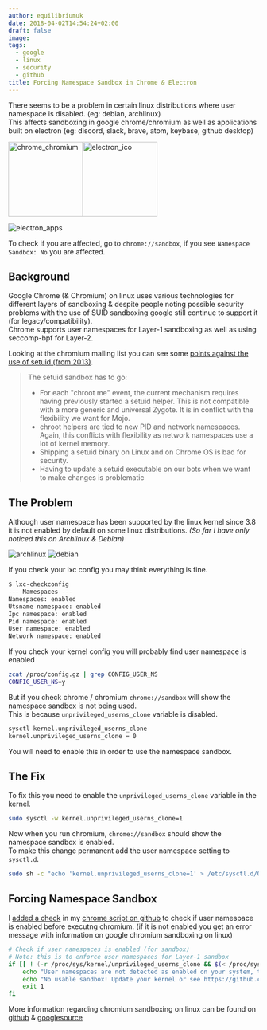 ```yaml
---
author: equilibriumuk
date: 2018-04-02T14:54:24+02:00
draft: false
image:
tags:
  - google
  - linux
  - security
  - github
title: Forcing Namespace Sandbox in Chrome & Electron
---
```


There seems to be a problem in certain linux distributions where user namespace is disabled. (eg: debian, archlinux)<br/>
This affects sandboxing in google chrome/chromium as well as applications built on electron (eg: discord, slack, brave, atom, keybase, github desktop)

<p class="text-center"><img class="inline" width="150px" src="/media/images/2015/06/chrome_chromium.png" alt="chrome_chromium"><img class="inline" width="150px" src="/media/images/2018/04/electron_ico.png" alt="electron_ico"></p><p class="text-center">
<img src="/media/images/2018/04/electron_apps.png" alt="electron_apps"></p>

To check if you are affected, go to `chrome://sandbox`, if you see `Namespace Sandbox: No` you are affected.

## Background

Google Chrome (& Chromium) on linux uses various technologies for different layers of sandboxing & despite people noting possible security problems with the use of SUID sandboxing google still continue to support it (for legacy/compatibility).<br/>
Chrome supports user namespaces for Layer-1 sandboxing as well as using seccomp-bpf for Layer-2.

Looking at the chromium mailing list you can see some <a href="https://bugs.chromium.org/p/chromium/issues/detail?id=312380" target="_blank">points against the use of setuid (from 2013)</a>.

<blockquote>The setuid sandbox has to go:

- For each "chroot me" event, the current mechanism requires having previously started a setuid helper.
  This is not compatible with a more generic and universal Zygote.
  It is in conflict with the flexibility we want for Mojo.
- chroot helpers are tied to new PID and network namespaces.
  Again, this conflicts with flexibility as network namespaces use a lot of kernel memory.
- Shipping a setuid binary on Linux and on Chrome OS is bad for security.
- Having to update a setuid executable on our bots when we want to make changes is problematic</blockquote>

## The Problem

Although user namespace has been supported by the linux kernel since 3.8 it is not enabled by default on some linux distributions. <em>(So far I have only noticed this on Archlinux &amp; Debian)</em>

<p class="text-center"><img class="inline" src="/media/images/2014/Feb/arch_128.png" alt="archlinux">
<img class="inline" src="/media/images/2014/Feb/debian_128.png" alt="debian"></p>

If you check your lxc config you may think everything is fine.

```bash
$ lxc-checkconfig
--- Namespaces ---
Namespaces: enabled
Utsname namespace: enabled
Ipc namespace: enabled
Pid namespace: enabled
User namespace: enabled
Network namespace: enabled
```

If you check your kernel config you will probably find user namespace is enabled

```bash
zcat /proc/config.gz | grep CONFIG_USER_NS
CONFIG_USER_NS=y
```

But if you check chrome / chromium `chrome://sandbox` will show the namespace sandbox is not being used.<br/>
This is because `unprivileged_userns_clone` variable is disabled.

```bash
sysctl kernel.unprivileged_userns_clone
kernel.unprivileged_userns_clone = 0
```

You will need to enable this in order to use the namespace sandbox.

## The Fix

To fix this you need to enable the `unprivileged_userns_clone` variable in the kernel.

```bash
sudo sysctl -w kernel.unprivileged_userns_clone=1
```

Now when you run chromium, `chrome://sandbox` should show the namespace sandbox is enabled.<br/>
To make this change permanent add the user namespace setting to `sysctl.d`.

```bash
sudo sh -c "echo 'kernel.unprivileged_userns_clone=1' > /etc/sysctl.d/00-userns.conf"
```

## Forcing Namespace Sandbox

I <a href="https://github.com/equk/linux/commit/8ae7804c133b6d5a77784c66dd4f6954b3ec7469" target="_blank">added a check</a> in my <a href="https://github.com/equk/linux/blob/master/bin/chrome" target="_blank">chrome script on github</a> to check if user namespace is enabled before executng chromium. (if it is not enabled you get an error message with information on google chromium sandboxing on linux)

```bash
# Check if user namespaces is enabled (for sandbox)
# Note: this is to enforce user namespaces for Layer-1 sandbox
if [[ ! (-r /proc/sys/kernel/unprivileged_userns_clone && $(< /proc/sys/kernel/unprivileged_userns_clone) == 1 && -n $(zcat /proc/config.gz | grep CONFIG_USER_NS=y) ) ]]; then
    echo "User namespaces are not detected as enabled on your system, this is required for Layer-1 sandbox"
    echo "No usable sandbox! Update your kernel or see https://github.com/chromium/chromium/blob/master/docs/linux_sandboxing.md for more information."
    exit 1
fi
```

More information regarding chromium sandboxing on linux can be found on <a href="https://github.com/chromium/chromium/blob/master/docs/linux_sandboxing.md" target="_blank">github</a> & <a href="https://chromium.googlesource.com/chromium/src/+/b4730a0c2773d8f6728946013eb812c6d3975bec/docs/design/sandbox.md" target="_blank">googlesource</a>
